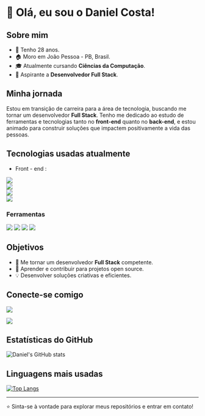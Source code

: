 # 👋 Olá, eu sou o Daniel Costa!

## Sobre mim
- 🎂 Tenho 28 anos.
- 🏠 Moro em João Pessoa - PB, Brasil.
- 🎓 Atualmente cursando **Ciências da Computação**.
- 🚀 Aspirante a **Desenvolvedor Full Stack**.

## Minha jornada
Estou em transição de carreira para a área de tecnologia, buscando me tornar um desenvolvedor **Full Stack**. Tenho me dedicado ao estudo de ferramentas e tecnologias tanto no **front-end** quanto no **back-end**, e estou animado para construir soluções que impactem positivamente a vida das pessoas.

## Tecnologias usadas atualmente
- Front - end :
<p>
<img src="https://img.shields.io/badge/JavaScript-F7DF1E?style=for-the-badge&logo=javascript&logoColor=black"> <br/>
<img src="https://img.shields.io/badge/HTML5-E34F26?style=for-the-badge&logo=html5&logoColor=white"><br/>
<img src="https://img.shields.io/badge/CSS-239120?&style=for-the-badge&logo=css3&logoColor=white"><br/>
<img src="https://img.shields.io/badge/React-20232A?style=for-the-badge&logo=react&logoColor=61DAFB"><br/>
  
</p>

### Ferramentas
<p>
<img src="https://img.shields.io/badge/node.js-6DA55F?style=for-the-badge&logo=node.js&logoColor=white">
<img src="https://img.shields.io/badge/GitHub-100000?style=for-the-badge&logo=github&logoColor=white">
<img src="https://img.shields.io/badge/GIT-E44C30?style=for-the-badge&logo=git&logoColor=white">
<img src="https://img.shields.io/badge/Visual_Studio_Code-0078D4?style=for-the-badge&logo=visual%20studio%20code&logoColor=white">
</p>

## Objetivos
- 🎯 Me tornar um desenvolvedor **Full Stack** competente.
- 🌱 Aprender e contribuir para projetos open source.
- 💡 Desenvolver soluções criativas e eficientes.

## Conecte-se comigo
<p align="left">

<p>
  <a href="https://www.instagram.com/dcc.daniel/">
    <img src="https://skillicons.dev/icons?i=instagram" />
  </a>
</p>
<p>
  <a href="https://www.linkedin.com/in/daniel-correia-costa/">
    <img src="https://skillicons.dev/icons?i=linkedin" />
  </a>
</p>
</p>

## Estatísticas do GitHub
![Daniel's GitHub stats](https://github-readme-stats.vercel.app/api?username=danielcoosta1&show_icons=true&theme=tokyonight)

## Linguagens mais usadas
[![Top Langs](https://github-readme-stats.vercel.app/api/top-langs/?username=danielcoosta1&layout=donut)](https://github.com/danielcoosta1/github-readme-stats)

---

⭐️ Sinta-se à vontade para explorar meus repositórios e entrar em contato!
